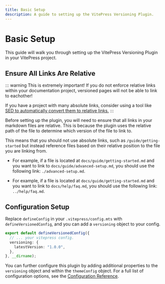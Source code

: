 ```yaml
---
title: Basic Setup
description: A guide to setting up the VitePress Versioning Plugin.
---
```


# Basic Setup

This guide will walk you through setting up the VitePress Versioning Plugin in your VitePress project.

## Ensure All Links Are Relative

::: warning
This is extremely important! If you do not enforce relative links within your documentation project, versioned pages will not be able to link to eachother!

If you have a project with many absolute links, consider using a tool like [SED to automatically convert them to relative links.](https://stackoverflow.com/questions/69522697/sed-to-convert-absolute-to-relative-link-in-markdown-file)
:::

Before setting up the plugin, you will need to ensure that all links in your markdown files are relative. This is because the plugin uses the relative path of the file to determine which version of the file to link to.

This means that you should not use absolute links, such as `/guide/getting-started` but instead reference files based on their relative position to the file you are linking from.

- For example, if a file is located at `docs/guide/getting-started.md` and you want to link to `docs/guide/advanced-setup.md`, you should use the following link: `./advanced-setup.md`.

- For example, if a file is located at `docs/guide/getting-started.md` and you want to link to `docs/help/faq.md`, you should use the following link: `../help/faq.md`.

## Configuration Setup

Replace `defineConfig` in your `.vitepress/config.mts` with `defineVersionedConfig`, and you can add a `versioning` object to your config.

```ts
export default defineVersionedConfig({
  // ... your vitepress config.
  versioning: {
    latestVersion: "1.0.0",
  },
}, __dirname);
```

You can further configure this plugin by adding additional properties to the `versioning` object and within the `themeConfig` object. For a full list of configuration options, see the [Configuration Reference](/configuration/).